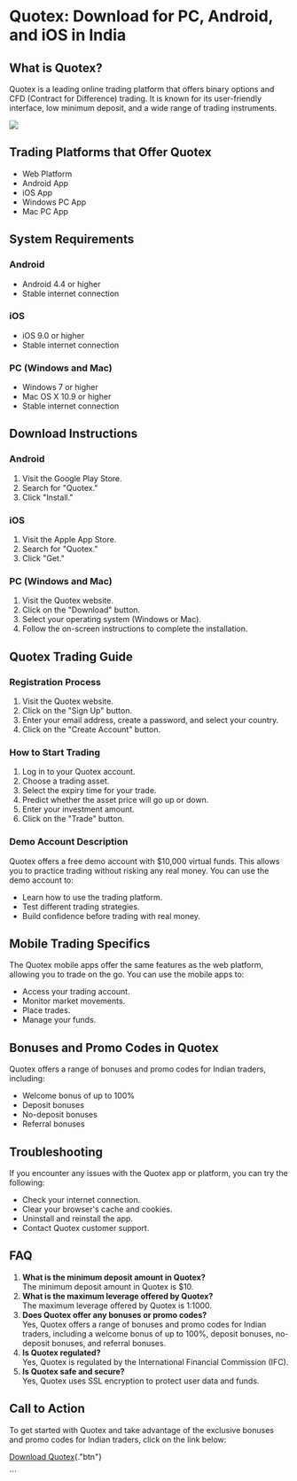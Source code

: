 # Quotex: Download for PC, Android, and iOS in India

## What is Quotex?

Quotex is a leading online trading platform that offers binary options
and CFD (Contract for Difference) trading. It is known for its
user-friendly interface, low minimum deposit, and a wide range of
trading instruments.

[![](https://static.quotex.io/files/10_en/300_250.jpg)](https://traff.sbs/brokerqxlid)

## Trading Platforms that Offer Quotex

-   Web Platform
-   Android App
-   iOS App
-   Windows PC App
-   Mac PC App

## System Requirements

### Android

-   Android 4.4 or higher
-   Stable internet connection

### iOS

-   iOS 9.0 or higher
-   Stable internet connection

### PC (Windows and Mac)

-   Windows 7 or higher
-   Mac OS X 10.9 or higher
-   Stable internet connection

## Download Instructions

### Android

1.  Visit the Google Play Store.
2.  Search for "Quotex."
3.  Click "Install."

### iOS

1.  Visit the Apple App Store.
2.  Search for "Quotex."
3.  Click "Get."

### PC (Windows and Mac)

1.  Visit the Quotex website.
2.  Click on the "Download" button.
3.  Select your operating system (Windows or Mac).
4.  Follow the on-screen instructions to complete the installation.

## Quotex Trading Guide

### Registration Process

1.  Visit the Quotex website.
2.  Click on the "Sign Up" button.
3.  Enter your email address, create a password, and select your
    country.
4.  Click on the "Create Account" button.

### How to Start Trading

1.  Log in to your Quotex account.
2.  Choose a trading asset.
3.  Select the expiry time for your trade.
4.  Predict whether the asset price will go up or down.
5.  Enter your investment amount.
6.  Click on the "Trade" button.

### Demo Account Description

Quotex offers a free demo account with \$10,000 virtual funds. This
allows you to practice trading without risking any real money. You can
use the demo account to:

-   Learn how to use the trading platform.
-   Test different trading strategies.
-   Build confidence before trading with real money.

## Mobile Trading Specifics

The Quotex mobile apps offer the same features as the web platform,
allowing you to trade on the go. You can use the mobile apps to:

-   Access your trading account.
-   Monitor market movements.
-   Place trades.
-   Manage your funds.

## Bonuses and Promo Codes in Quotex

Quotex offers a range of bonuses and promo codes for Indian traders,
including:

-   Welcome bonus of up to 100%
-   Deposit bonuses
-   No-deposit bonuses
-   Referral bonuses

## Troubleshooting

If you encounter any issues with the Quotex app or platform, you can try
the following:

-   Check your internet connection.
-   Clear your browser\'s cache and cookies.
-   Uninstall and reinstall the app.
-   Contact Quotex customer support.

## FAQ

1.  **What is the minimum deposit amount in Quotex?**\
    The minimum deposit amount in Quotex is \$10.
2.  **What is the maximum leverage offered by Quotex?**\
    The maximum leverage offered by Quotex is 1:1000.
3.  **Does Quotex offer any bonuses or promo codes?**\
    Yes, Quotex offers a range of bonuses and promo codes for Indian
    traders, including a welcome bonus of up to 100%, deposit bonuses,
    no-deposit bonuses, and referral bonuses.
4.  **Is Quotex regulated?**\
    Yes, Quotex is regulated by the International Financial Commission
    (IFC).
5.  **Is Quotex safe and secure?**\
    Yes, Quotex uses SSL encryption to protect user data and funds.

## Call to Action

To get started with Quotex and take advantage of the exclusive bonuses
and promo codes for Indian traders, click on the link below:

[Download Quotex](\%22https://traff.sbs/quotexonelink\%22){."btn"}

\`\`\`


